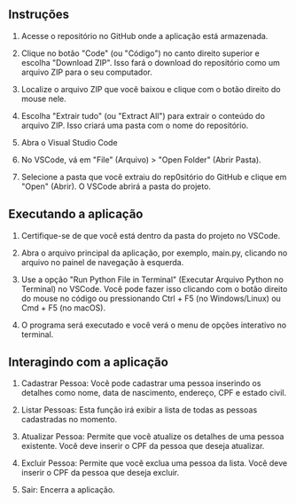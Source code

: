 ## Instruções

1. Acesse o repositório no GitHub onde a aplicação está armazenada.

2. Clique no botão "Code" (ou "Código") no canto direito superior e escolha "Download ZIP". Isso fará o download do repositório como um arquivo ZIP para o seu computador.

3. Localize o arquivo ZIP que você baixou e clique com o botão direito do mouse nele.

4. Escolha "Extrair tudo" (ou "Extract All") para extrair o conteúdo do arquivo ZIP. Isso criará uma pasta com o nome do repositório.

5. Abra o Visual Studio Code

6. No VSCode, vá em "File" (Arquivo) > "Open Folder" (Abrir Pasta).

7. Selecione a pasta que você extraiu do rep0sitório do GitHub e clique em "Open" (Abrir). O VSCode abrirá a pasta do projeto.

## Executando a aplicação

1. Certifique-se de que você está dentro da pasta do projeto no VSCode.

2. Abra o arquivo principal da aplicação, por exemplo, main.py, clicando no arquivo no painel de navegação à esquerda.

3. Use a opção "Run Python File in Terminal" (Executar Arquivo Python no Terminal) no VSCode. Você pode fazer isso clicando com o botão direito do mouse no código ou pressionando Ctrl + F5 (no Windows/Linux) ou Cmd + F5 (no macOS).

4. O programa será executado e você verá o menu de opções interativo no terminal.

## Interagindo com a aplicação

1. Cadastrar Pessoa: Você pode cadastrar uma pessoa inserindo os detalhes como nome, data de nascimento, endereço, CPF e estado civil.

2. Listar Pessoas: Esta função  irá exibir a lista de todas as pessoas cadastradas no momento.

3. Atualizar Pessoa: Permite que você atualize os detalhes de uma pessoa existente. Você deve inserir o CPF da pessoa que deseja atualizar.

4. Excluir Pessoa: Permite que você exclua uma pessoa da lista. Você deve inserir o CPF da pessoa que deseja excluir.

5. Sair: Encerra a aplicação.
